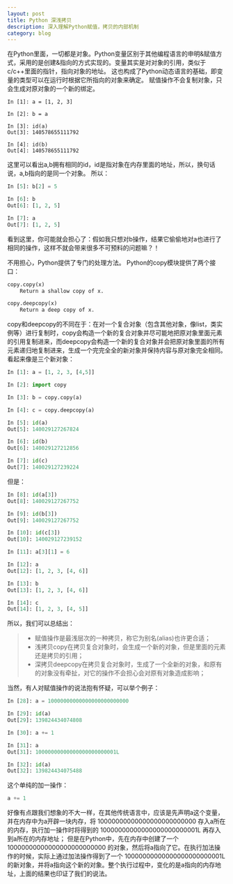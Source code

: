 ```yaml
---
layout: post
title: Python 深浅拷贝
description: 深入理解Python赋值，拷贝的内部机制
category: blog
---
```


在Python里面，一切都是对象。Python变量区别于其他编程语言的申明&赋值方式，采用的是创建&指向的方式实现的。变量其实是对对象的引用，类似于c/c++里面的指针，指向对象的地址。
这也构成了Python动态语言的基础，即变量的类型可以在运行时根据它所指向的对象来确定。
赋值操作不会复制对象，只会生成对原对象的一个新的绑定。
```
In [1]: a = [1, 2, 3]

In [2]: b = a

In [3]: id(a)
Out[3]: 140578655111792

In [4]: id(b)
Out[4]: 140578655111792

```
这里可以看出a,b拥有相同的id，id是指对象在内存里面的地址，所以，换句话说，a,b指向的是同一个对象。
所以：
```python
In [5]: b[2] = 5

In [6]: b
Out[6]: [1, 2, 5]

In [7]: a
Out[7]: [1, 2, 5]

```

看到这里，你可能就会担心了：假如我只想对b操作，结果它偷偷地对a也进行了相同的操作，这样不就会带来很多不可预料的问题嘛？！

不用担心，Python提供了专门的处理方法。
Python的copy模块提供了两个接口：
```python
copy.copy(x)
    Return a shallow copy of x.

copy.deepcopy(x)
    Return a deep copy of x.
```
copy和deepcopy的不同在于：在对一个复合对象（包含其他对象，像list，类实例等）进行复制时，copy会构造一个新的复合对象并尽可能地把原对象里面元素的引用复制进来，而deepcopy会构造一个新的复合对象并会把原对象里面的所有元素递归地复制进来，生成一个完完全全的新对象并保持内容与原对象完全相同。
看起来像是三个新对象：
```python
In [1]: a = [1, 2, 3, [4,5]]

In [2]: import copy

In [3]: b = copy.copy(a)

In [4]: c = copy.deepcopy(a)

In [5]: id(a)
Out[5]: 140029127267824

In [6]: id(b)
Out[6]: 140029127212856

In [7]: id(c)
Out[7]: 140029127239224

```
但是：
```python
In [8]: id(a[3])
Out[8]: 140029127267752

In [9]: id(b[3])
Out[9]: 140029127267752

In [10]: id(c[3])
Out[10]: 140029127239152

In [11]: a[3][1] = 6

In [12]: a
Out[12]: [1, 2, 3, [4, 6]]

In [13]: b
Out[13]: [1, 2, 3, [4, 6]]

In [14]: c
Out[14]: [1, 2, 3, [4, 5]]
```
所以，我们可以总结出：
> * 赋值操作是最浅层次的一种拷贝，称它为别名(alias)也许更合适；
> * 浅拷贝copy在拷贝复合对象时，会生成一个新的对象，但是里面的元素还是拷贝的引用；
 > * 深拷贝deepcopy在拷贝复合对象时，生成了一个全新的对象，和原有的对象没有牵扯，对它的操作不会担心会对原有对象造成影响；

当然，有人对赋值操作的说法抱有怀疑，可以举个例子：
```python
In [28]: a = 10000000000000000000000000

In [29]: id(a)
Out[29]: 139824434074808

In [30]: a += 1

In [31]: a
Out[31]: 10000000000000000000000001L

In [32]: id(a)
Out[32]: 139824434075488

```
这个单纯的加一操作：
```python
a += 1 
```
好像有点跟我们想象的不大一样，在其他传统语言中，应该是先声明a这个变量，并在内存中为a开辟一块内存，将 10000000000000000000000000 存入a所在的内存，执行加一操作时将得到的 10000000000000000000000001L 再存入到a所在的内存地址；
但是在Python中，先在内存中创建了一个 10000000000000000000000000 的对象，然后将a指向了它。在执行加法操作的时候，实际上通过加法操作得到了一个 10000000000000000000000001L 的新对象，并将a指向这个新的对象。整个执行过程中，变化的是a指向的内存地址，上面的结果也印证了我们的说法。




[tylderen]:    http://tylderen.github.io  "tylderen"
